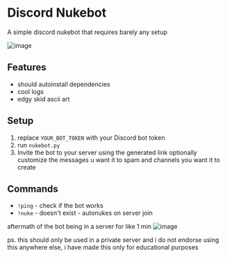 # Discord Nukebot
A simple discord nukebot that requires barely any setup

![image](https://github.com/user-attachments/assets/615ad7c3-7deb-42dd-9b9e-b4ca5fc8b2d6)


## Features

- should autoinstall dependencies
- cool logs
- edgy skid ascii art

## Setup

1. replace `YOUR_BOT_TOKEN` with your Discord bot token
2. run `nukebot.py`
3. Invite the bot to your server using the generated link
optionally customize the messages u want it to spam and channels you want it to create

## Commands

- `!ping` - check if the bot works
- `!nuke` - doesn't exist - autonukes on server join

aftermath of the bot being in a server for like 1 min
![image](https://github.com/user-attachments/assets/f77047e1-a807-496d-b707-71cfe34fc3ac)


ps. this should only be used in a private server and i do not endorse using this anywhere else, i have made this only for educational purposes

